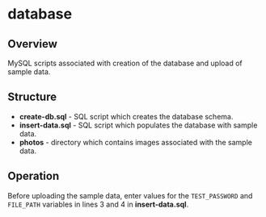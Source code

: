 # database

## Overview
MySQL scripts associated with creation of the database and upload of sample data.

## Structure
- **create-db.sql** - SQL script which creates the database schema.
- **insert-data.sql** - SQL script which populates the database with sample data.
- **photos** - directory which contains images associated with the sample data.

## Operation
Before uploading the sample data, enter values for the `TEST_PASSWORD` and `FILE_PATH` variables in lines 3 and 4 in **insert-data.sql**.
